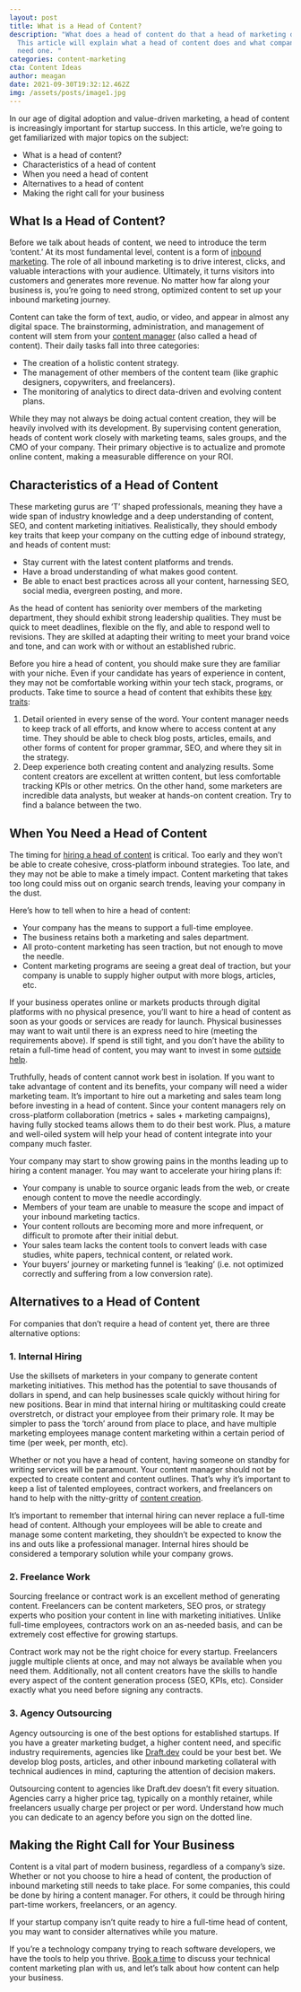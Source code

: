 ```yaml
---
layout: post
title: What is a Head of Content?
description: "What does a head of content do that a head of marketing doesn’t?
  This article will explain what a head of content does and what companies might
  need one. "
categories: content-marketing
cta: Content Ideas
author: meagan
date: 2021-09-30T19:32:12.462Z
img: /assets/posts/image1.jpg
---
```

In our age of digital adoption and value-driven marketing, a head of content is increasingly important for startup success. In this article, we’re going to get familiarized with major topics on the subject:

- What is a head of content?
- Characteristics of a head of content
- When you need a head of content
- Alternatives to a head of content
- Making the right call for your business

## What Is a Head of Content?

Before we talk about heads of content, we need to introduce the term ‘content.’ At its most fundamental level, content is a form of [inbound marketing](https://draft.dev/learn/writing/a-guide-to-writing-technical-roundups). The role of all inbound marketing is to drive interest, clicks, and valuable interactions with your audience. Ultimately, it turns visitors into customers and generates more revenue. No matter how far along your business is, you’re going to need strong, optimized content to set up your inbound marketing journey.

Content can take the form of text, audio, or video, and appear in almost any digital space. The brainstorming, administration, and management of content will stem from your [content manager](https://blog.hubspot.com/marketing/content-manager?toc-variant-a=) (also called a head of content). Their daily tasks fall into three categories:

- The creation of a holistic content strategy.
- The management of other members of the content team (like graphic designers, copywriters, and freelancers).
- The monitoring of analytics to direct data-driven and evolving content plans.

While they may not always be doing actual content creation, they will be heavily involved with its development. By supervising content generation, heads of content work closely with marketing teams, sales groups, and the CMO of your company. Their primary objective is to actualize and promote online content, making a measurable difference on your ROI.

## Characteristics of a Head of Content

These marketing gurus are ‘T’ shaped professionals, meaning they have a wide span of industry knowledge and a deep understanding of content, SEO, and content marketing initiatives. Realistically, they should embody key traits that keep your company on the cutting edge of inbound strategy, and heads of content must: 

- Stay current with the latest content platforms and trends.
- Have a broad understanding of what makes good content.
- Be able to enact best practices across all your content, harnessing SEO, social media, evergreen posting, and more.

As the head of content has seniority over members of the marketing department, they should exhibit strong leadership qualities.  They must be quick to meet deadlines, flexible on the fly, and able to respond well to revisions. They are skilled at adapting their writing to meet your brand voice and tone, and can work with or without an established rubric.

Before you hire a head of content, you should make sure they are familiar with your niche. Even if your candidate has years of experience in content, they may not be comfortable working within your tech stack, programs, or products. Take time to source a head of content that exhibits these [key traits](https://uplandsoftware.com/kapost/resources/blog/how-to-hire-a-great-content-manager/):
1. Detail oriented in every sense of the word. Your content manager needs to keep track of all efforts, and know where to access content at any time. They should be able to check blog posts, articles, emails, and other forms of content for proper grammar, SEO, and where they sit in the strategy.
2. Deep experience both creating content and analyzing results. Some content creators are excellent at written content, but less comfortable tracking KPIs or other metrics. On the other hand, some marketers are incredible data analysts, but weaker at hands-on content creation. Try to find a balance between the two.

## When You Need a Head of Content

The timing for [hiring a head of content](https://www.lightercapital.com/blog/when-to-hire-content-marketing-manager/) is critical. Too early and they won’t be able to create cohesive, cross-platform inbound strategies. Too late, and they may not be able to make a timely impact. Content marketing that takes too long could miss out on organic search trends, leaving your company in the dust.

Here’s how to tell when to hire a head of content:

- Your company has the means to support a full-time employee.
- The business retains both a marketing and sales department.
- All proto-content marketing has seen traction, but not enough to move the needle.
- Content marketing programs are seeing a great deal of traction, but your company is unable to supply higher output with more blogs, articles, etc.

If your business operates online or markets products through digital platforms with no physical presence, you’ll want to hire a head of content as soon as your goods or services are ready for launch. Physical businesses may want to wait until there is an express need to hire (meeting the requirements above). If spend is still tight, and you don’t have the ability to retain a full-time head of content, you may want to invest in some [outside help](https://draft.dev/learn/technical-writer-for-hire).

Truthfully, heads of content cannot work best in isolation. If you want to take advantage of content and its benefits, your company will need a wider marketing team. It’s important to hire out a marketing and sales team long before investing in a head of content. Since your content managers rely on cross-platform collaboration (metrics + sales + marketing campaigns), having fully stocked teams allows them to do their best work. Plus, a mature and well-oiled system will help your head of content integrate into your company much faster.

Your company may start to show growing pains in the months leading up to hiring a content manager. You may want to accelerate your hiring plans if:

- Your company is unable to source organic leads from the web, or create enough content to move the needle accordingly.
- Members of your team are unable to measure the scope and impact of your inbound marketing tactics.
- Your content rollouts are becoming more and more infrequent, or difficult to promote after their initial debut.
- Your sales team lacks the content tools to convert leads with case studies, white papers, technical content, or related work.
- Your buyers’ journey or marketing funnel is ‘leaking’ (i.e. not optimized correctly and suffering from a low conversion rate).

## Alternatives to a Head of Content

For companies that don’t require a head of content yet, there are three alternative options:

### 1. Internal Hiring

Use the skillsets of marketers in your company to generate content marketing initiatives. This method has the potential to save thousands of dollars in spend, and can help businesses scale quickly without hiring for new positions. Bear in mind that internal hiring or multitasking could create overstretch, or distract your employee from their primary role. It may be simpler to pass the ‘torch’ around from place to place, and have multiple marketing employees manage content marketing within a certain period of time (per week, per month, etc).

Whether or not you have a head of content, having someone on standby for writing services will be paramount. Your content manager should not be expected to create content and content outlines. That’s why it’s important to keep a list of talented employees, contract workers, and freelancers on hand to help with the nitty-gritty of [content creation](https://draft.dev/learn/content-creation-agency).

It’s important to remember that internal hiring can never replace a full-time head of content. Although your employees will be able to create and manage some content marketing, they shouldn’t be expected to know the ins and outs like a professional manager. Internal hires should be considered a temporary solution while your company grows.

### 2. Freelance Work

Sourcing freelance or contract work is an excellent method of generating content. Freelancers can be content marketers, SEO pros, or strategy experts who position your content in line with marketing initiatives. Unlike full-time employees, contractors work on an as-needed basis, and can be extremely cost effective for growing startups.

Contract work may not be the right choice for every startup. Freelancers juggle multiple clients at once, and may not always be available when you need them. Additionally, not all content creators have the skills to handle every aspect of the content generation process (SEO, KPIs, etc). Consider exactly what you need before signing any contracts.

### 3. Agency Outsourcing

Agency outsourcing is one of the best options for established startups. If you have a greater marketing budget, a higher content need, and specific industry requirements, agencies like [Draft.dev](https://Draft.dev) could be your best bet. We develop blog posts, articles, and other inbound marketing collateral with technical audiences in mind, capturing the attention of decision makers.

Outsourcing content to agencies like Draft.dev doesn’t fit every situation. Agencies carry a higher price tag, typically on a monthly retainer, while freelancers usually charge per project or per word. Understand how much you can dedicate to an agency before you sign on the dotted line.

## Making the Right Call for Your Business

Content is a vital part of modern business, regardless of a company’s size. Whether or not you choose to hire a head of content, the production of inbound marketing still needs to take place. For some companies, this could be done by hiring a content manager. For others, it could be through hiring part-time workers, freelancers, or an agency.

If your startup company isn’t quite ready to hire a full-time head of content, you may want to consider alternatives while you mature.

If you’re a technology company trying to reach software developers, we have the tools to help you thrive. [Book a time](https://draft.dev/call) to discuss your technical content marketing plan with us, and let’s talk about how content can help your business.
